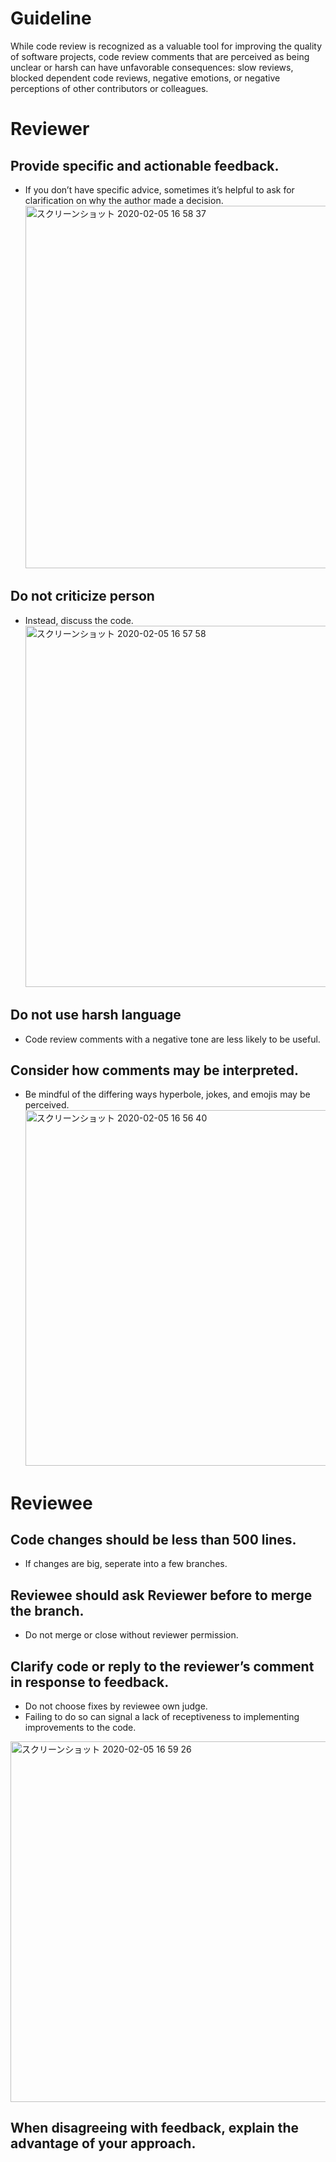 # Guideline

While code review is recognized as a valuable tool for improving the quality of software projects, code review comments that are perceived as being unclear or harsh can have unfavorable consequences: slow reviews, blocked dependent code reviews, negative emotions, or negative perceptions of other contributors or colleagues.

# Reviewer

## Provide specific and actionable feedback.

- If you don’t have specific advice, sometimes it’s helpful to ask for clarification on why the author made a decision.
  <img width="580" alt="スクリーンショット 2020-02-05 16 58 37" src="https://user-images.githubusercontent.com/39001773/73822135-c7762a80-4838-11ea-8dba-d664a5998a9d.png">

## Do not criticize person

- Instead, discuss the code.
  <img width="578" alt="スクリーンショット 2020-02-05 16 57 58" src="https://user-images.githubusercontent.com/39001773/73822097-b2010080-4838-11ea-82ed-0c1c82ac1129.png">

## Do not use harsh language

- Code review comments with a negative tone are less likely to be useful.

## Consider how comments may be interpreted.

- Be mindful of the differing ways hyperbole, jokes, and emojis may be perceived.
  <img width="569" alt="スクリーンショット 2020-02-05 16 56 40" src="https://user-images.githubusercontent.com/39001773/73822009-8a119d00-4838-11ea-9f76-b551cd5099a2.png">

# Reviewee

## Code changes should be less than 500 lines.

- If changes are big, seperate into a few branches.

## Reviewee should ask Reviewer before to merge the branch.

- Do not merge or close without reviewer permission.

## Clarify code or reply to the reviewer’s comment in response to feedback.

- Do not choose fixes by reviewee own judge.
- Failing to do so can signal a lack of receptiveness to implementing improvements to the code.

<img width="577" alt="スクリーンショット 2020-02-05 16 59 26" src="https://user-images.githubusercontent.com/39001773/73822197-e8d71680-4838-11ea-929d-da4deaddad54.png">

## When disagreeing with feedback, explain the advantage of your approach.
